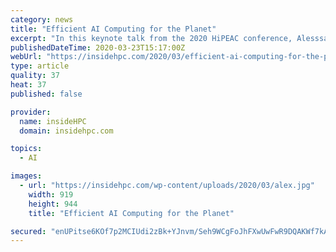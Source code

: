 ```yaml
---
category: news
title: "Efficient AI Computing for the Planet"
excerpt: "In this keynote talk from the 2020 HiPEAC conference, Alesssandro Cremonesi from STMicroelectronics describes how artificial intelligence (AI) is the central nervous system of an increasingly connected world. He sets out both the benefits and potential pitfalls of AI, before arguing that AI now has to move beyond performance to efficiency in ..."
publishedDateTime: 2020-03-23T15:17:00Z
webUrl: "https://insidehpc.com/2020/03/efficient-ai-computing-for-the-planet/"
type: article
quality: 37
heat: 37
published: false

provider:
  name: insideHPC
  domain: insidehpc.com

topics:
  - AI

images:
  - url: "https://insidehpc.com/wp-content/uploads/2020/03/alex.jpg"
    width: 919
    height: 944
    title: "Efficient AI Computing for the Planet"

secured: "enUPitse6KOf7p2MCIUdi2zBk+YJnvm/Seh9WCgFoJhFXwUwFwR9DQAKWf7kAFV9CEot7reBFpRkLpD0+JDEfPSUZMW/27vjR3LXINI1VRiRmr9QMZk7jcE2ZlZn6ZIUyP/XoGrROW/WlY4lwCrETGyNA3ui5e4BaZWl/PFhfzD9CDb5rDRCpS8tF3bEwH3+FGdUdA/9INUU/kvq7Qg2u/+QmGI4urwn3eNHQReu8xGuQZf2KiBeKkUHXT+CeE6gVrsClh/h89faKEIXJzqx63XJx3tPdP878n1/6oJDhx/Yrt8gvWERr2rleo1D7mzm;FMEGTxBH0S/wAtCDB/1NQg=="
---
```


